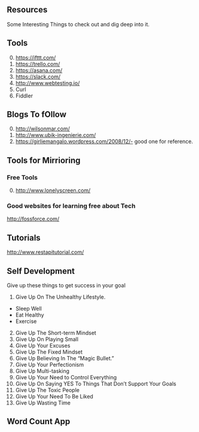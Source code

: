 ## Resources

Some Interesting Things to check out and dig deep into it.

## Tools

0. https://ifttt.com/
1. https://trello.com/
2. https://asana.com/
3. https://slack.com/
4. http://www.webtesting.io/
5. Curl
6. Fiddler

## Blogs To fOllow
0. http://wilsonmar.com/
1. http://www.ubik-ingenierie.com/
2. https://girliemangalo.wordpress.com/2008/12/- good one for reference.

## Tools for Mirrioring

### Free Tools

0. http://www.lonelyscreen.com/

### Good websites for learning free about Tech
http://fossforce.com/

## Tutorials

http://www.restapitutorial.com/

## Self Development
Give up these things to get success in your goal

1. Give Up On The Unhealthy Lifestyle.
- Sleep Well
- Eat Healthy
- Exercise

2. Give Up The Short-term Mindset
3. Give Up On Playing Small
4. Give Up Your Excuses
5. Give Up The Fixed Mindset
6. Give Up Believing In The “Magic Bullet.”
7. Give Up Your Perfectionism
8. Give Up Multi-tasking
9. Give Up Your Need to Control Everything
10. Give Up On Saying YES To Things That Don’t Support Your Goals
11. Give Up The Toxic People
12. Give Up Your Need To Be Liked
13. Give Up Wasting Time

## Word Count App




